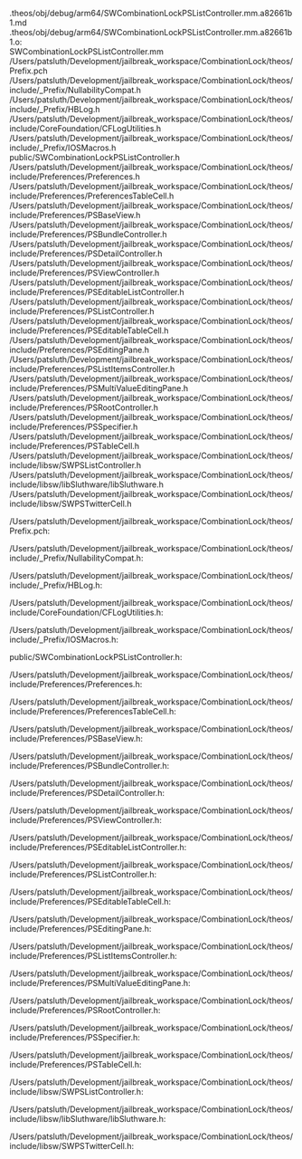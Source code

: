 .theos/obj/debug/arm64/SWCombinationLockPSListController.mm.a82661b1.md .theos/obj/debug/arm64/SWCombinationLockPSListController.mm.a82661b1.o: \
  SWCombinationLockPSListController.mm \
  /Users/patsluth/Development/jailbreak_workspace/CombinationLock/theos/Prefix.pch \
  /Users/patsluth/Development/jailbreak_workspace/CombinationLock/theos/include/_Prefix/NullabilityCompat.h \
  /Users/patsluth/Development/jailbreak_workspace/CombinationLock/theos/include/_Prefix/HBLog.h \
  /Users/patsluth/Development/jailbreak_workspace/CombinationLock/theos/include/CoreFoundation/CFLogUtilities.h \
  /Users/patsluth/Development/jailbreak_workspace/CombinationLock/theos/include/_Prefix/IOSMacros.h \
  public/SWCombinationLockPSListController.h \
  /Users/patsluth/Development/jailbreak_workspace/CombinationLock/theos/include/Preferences/Preferences.h \
  /Users/patsluth/Development/jailbreak_workspace/CombinationLock/theos/include/Preferences/PreferencesTableCell.h \
  /Users/patsluth/Development/jailbreak_workspace/CombinationLock/theos/include/Preferences/PSBaseView.h \
  /Users/patsluth/Development/jailbreak_workspace/CombinationLock/theos/include/Preferences/PSBundleController.h \
  /Users/patsluth/Development/jailbreak_workspace/CombinationLock/theos/include/Preferences/PSDetailController.h \
  /Users/patsluth/Development/jailbreak_workspace/CombinationLock/theos/include/Preferences/PSViewController.h \
  /Users/patsluth/Development/jailbreak_workspace/CombinationLock/theos/include/Preferences/PSEditableListController.h \
  /Users/patsluth/Development/jailbreak_workspace/CombinationLock/theos/include/Preferences/PSListController.h \
  /Users/patsluth/Development/jailbreak_workspace/CombinationLock/theos/include/Preferences/PSEditableTableCell.h \
  /Users/patsluth/Development/jailbreak_workspace/CombinationLock/theos/include/Preferences/PSEditingPane.h \
  /Users/patsluth/Development/jailbreak_workspace/CombinationLock/theos/include/Preferences/PSListItemsController.h \
  /Users/patsluth/Development/jailbreak_workspace/CombinationLock/theos/include/Preferences/PSMultiValueEditingPane.h \
  /Users/patsluth/Development/jailbreak_workspace/CombinationLock/theos/include/Preferences/PSRootController.h \
  /Users/patsluth/Development/jailbreak_workspace/CombinationLock/theos/include/Preferences/PSSpecifier.h \
  /Users/patsluth/Development/jailbreak_workspace/CombinationLock/theos/include/Preferences/PSTableCell.h \
  /Users/patsluth/Development/jailbreak_workspace/CombinationLock/theos/include/libsw/SWPSListController.h \
  /Users/patsluth/Development/jailbreak_workspace/CombinationLock/theos/include/libsw/libSluthware/libSluthware.h \
  /Users/patsluth/Development/jailbreak_workspace/CombinationLock/theos/include/libsw/SWPSTwitterCell.h

/Users/patsluth/Development/jailbreak_workspace/CombinationLock/theos/Prefix.pch:

/Users/patsluth/Development/jailbreak_workspace/CombinationLock/theos/include/_Prefix/NullabilityCompat.h:

/Users/patsluth/Development/jailbreak_workspace/CombinationLock/theos/include/_Prefix/HBLog.h:

/Users/patsluth/Development/jailbreak_workspace/CombinationLock/theos/include/CoreFoundation/CFLogUtilities.h:

/Users/patsluth/Development/jailbreak_workspace/CombinationLock/theos/include/_Prefix/IOSMacros.h:

public/SWCombinationLockPSListController.h:

/Users/patsluth/Development/jailbreak_workspace/CombinationLock/theos/include/Preferences/Preferences.h:

/Users/patsluth/Development/jailbreak_workspace/CombinationLock/theos/include/Preferences/PreferencesTableCell.h:

/Users/patsluth/Development/jailbreak_workspace/CombinationLock/theos/include/Preferences/PSBaseView.h:

/Users/patsluth/Development/jailbreak_workspace/CombinationLock/theos/include/Preferences/PSBundleController.h:

/Users/patsluth/Development/jailbreak_workspace/CombinationLock/theos/include/Preferences/PSDetailController.h:

/Users/patsluth/Development/jailbreak_workspace/CombinationLock/theos/include/Preferences/PSViewController.h:

/Users/patsluth/Development/jailbreak_workspace/CombinationLock/theos/include/Preferences/PSEditableListController.h:

/Users/patsluth/Development/jailbreak_workspace/CombinationLock/theos/include/Preferences/PSListController.h:

/Users/patsluth/Development/jailbreak_workspace/CombinationLock/theos/include/Preferences/PSEditableTableCell.h:

/Users/patsluth/Development/jailbreak_workspace/CombinationLock/theos/include/Preferences/PSEditingPane.h:

/Users/patsluth/Development/jailbreak_workspace/CombinationLock/theos/include/Preferences/PSListItemsController.h:

/Users/patsluth/Development/jailbreak_workspace/CombinationLock/theos/include/Preferences/PSMultiValueEditingPane.h:

/Users/patsluth/Development/jailbreak_workspace/CombinationLock/theos/include/Preferences/PSRootController.h:

/Users/patsluth/Development/jailbreak_workspace/CombinationLock/theos/include/Preferences/PSSpecifier.h:

/Users/patsluth/Development/jailbreak_workspace/CombinationLock/theos/include/Preferences/PSTableCell.h:

/Users/patsluth/Development/jailbreak_workspace/CombinationLock/theos/include/libsw/SWPSListController.h:

/Users/patsluth/Development/jailbreak_workspace/CombinationLock/theos/include/libsw/libSluthware/libSluthware.h:

/Users/patsluth/Development/jailbreak_workspace/CombinationLock/theos/include/libsw/SWPSTwitterCell.h:
